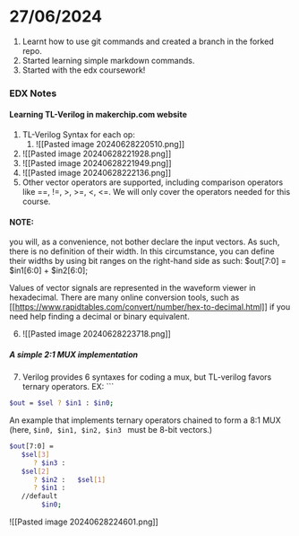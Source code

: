 # 27/06/2024

1. Learnt how to use git commands and created a branch in the forked repo.
2.  Started learning simple markdown commands.
3. Started with the edx coursework! 


### EDX Notes
#### Learning TL-Verilog in makerchip.com website

1. TL-Verilog Syntax for each op:
	1.  ![[Pasted image 20240628220510.png]]
2. ![[Pasted image 20240628221928.png]]
3. ![[Pasted image 20240628221949.png]]
4. ![[Pasted image 20240628222136.png]]
5. Other vector operators are supported, including comparison operators like  ==, !=, >, >=, <, <=. We will only cover the operators needed for this course.

#### NOTE:
you will, as a convenience, not bother declare the input vectors. As such, there is no definition of their width. In this circumstance, you can define their widths by using bit ranges on the right-hand side as such:
$out[7:0] = $in1[6:0] + $in2[6:0];

Values of vector signals are represented in the waveform viewer in hexadecimal. There are many online conversion tools, such as [[https://www.rapidtables.com/convert/number/hex-to-decimal.html]] if you need help finding a decimal or binary equivalent.


6. ![[Pasted image 20240628223718.png]] 
##### A simple 2:1 MUX implementation

7. Verilog provides 6 syntaxes for coding a mux, but TL-verilog favors ternary operators.
		EX: ```
```bash
$out = $sel ? $in1 : $in0;
```

An example that implements ternary operators chained to form a 8:1 MUX (here, ```$in0, $in1, $in2, $in3 ``` must be 8-bit vectors.)


```bash
$out[7:0] =  
   $sel[3]  
      ? $in3 :  
   $sel[2]  
      ? $in2 :   $sel[1]  
      ? $in1 :  
   //default  
        $in0;
```

![[Pasted image 20240628224601.png]]

